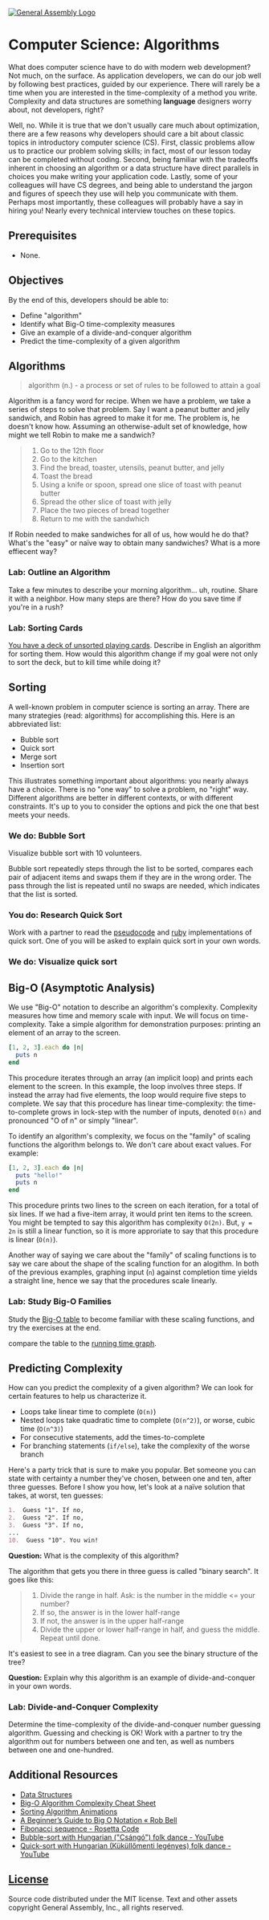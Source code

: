 [![General Assembly Logo](https://camo.githubusercontent.com/1a91b05b8f4d44b5bbfb83abac2b0996d8e26c92/687474703a2f2f692e696d6775722e636f6d2f6b6538555354712e706e67)](https://generalassemb.ly/education/web-development-immersive)

# Computer Science: Algorithms

What does computer science have to do with modern web development? Not much, on
the surface. As application developers, we can do our job well by following best
practices, guided by our experience. There will rarely be a time when you are
interested in the time-complexity of a method you write. Complexity and data
structures are something **language** designers worry about, not developers,
right?

Well, no. While it is true that we don't usually care much about optimization,
there are a few reasons why developers should care a bit about classic topics in
introductory computer science (CS). First, classic problems allow us to practice
our problem solving skills; in fact, most of our lesson today can be completed
without coding. Second, being familiar with the tradeoffs inherent in choosing
an algorithm or a data structure have direct parallels in choices you make
writing your application code. Lastly, some of your colleagues will have CS
degrees, and being able to understand the jargon and figures of speech they use
will help you communicate with them. Perhaps most importantly, these colleagues
will probably have a say in hiring you! Nearly every technical interview touches
on these topics.

## Prerequisites

-   None.

## Objectives

By the end of this, developers should be able to:

-   Define "algorithm"
-   Identify what Big-O time-complexity measures
-   Give an example of a divide-and-conquer algorithm
-   Predict the time-complexity of a given algorithm

## Algorithms

> algorithm (n.) - a process or set of rules to be followed to attain a goal

Algorithm is a fancy word for recipe. When we have a problem, we take a series
of steps to solve that problem. Say I want a peanut butter and jelly sandwich,
and Robin has agreed to make it for me. The problem is, he doesn't know how.
Assuming an otherwise-adult set of knowledge, how might we tell Robin to make me
a sandwich?

> 1.  Go to the 12th floor
> 1.  Go to the kitchen
> 1.  Find the bread, toaster, utensils, peanut butter, and jelly
> 1.  Toast the bread
> 1.  Using a knife or spoon, spread one slice of toast with peanut butter
> 1.  Spread the other slice of toast with jelly
> 1.  Place the two pieces of bread together
> 1.  Return to me with the sandwhich

If Robin needed to make sandwiches for all of us, how would he do that? What's
the "easy" or naïve way to obtain many sandwiches? What is a more effiecent way?

### Lab: Outline an Algorithm

Take a few minutes to describe your morning algorithm... uh, routine. Share it
with a neighbor. How many steps are there? How do you save time if you're in a
rush?

### Lab: Sorting Cards

[You have a deck of unsorted playing cards](https://deck-of-cards.js.org/).
Describe in English an algorithm for sorting them. How would this algorithm
change if my goal were not only to sort the deck, but to kill time while doing
it?

## Sorting

A well-known problem in computer science is sorting an array. There are many
strategies (read: algorithms) for accomplishing this. Here is an abbreviated
list:

-   Bubble sort
-   Quick sort
-   Merge sort
-   Insertion sort

This illustrates something important about algorithms: you nearly always have a
choice. There is no "one way" to solve a problem, no "right" way. Different
algorithms are better in different contexts, or with different constraints. It's
up to you to consider the options and pick the one that best meets your needs.

### We do: Bubble Sort

Visualize bubble sort with 10 volunteers.

Bubble sort repeatedly steps through the list to be sorted, compares each pair
of adjacent items and swaps them if they are in the wrong order. The pass
through the list is repeated until no swaps are needed, which indicates that
the list is sorted.

### You do: Research Quick Sort

Work with a partner to read the
[pseudocode](http://rosettacode.org/wiki/Sorting_algorithms/Quicksort) and
[ruby](http://rosettacode.org/wiki/Sorting_algorithms/Quicksort#Ruby)
implementations of quick sort. One of you will be asked to explain quick sort
in your own words.

### We do: Visualize quick sort


## Big-O (Asymptotic Analysis)

We use "Big-O" notation to describe an algorithm's complexity. Complexity
measures how time and memory scale with input. We will focus on time-complexity.
Take a simple algorithm for demonstration purposes: printing an element of an
array to the screen.

```ruby
[1, 2, 3].each do |n|
  puts n
end
```

This procedure iterates through an array (an implicit loop) and prints each
element to the screen. In this example, the loop involves three steps. If
instead the array had five elements, the loop would require five steps to
complete. We say that this procedure has linear time-complexity: the
time-to-complete grows in lock-step with the number of inputs, denoted
`O(n)` and pronounced "O of n" or simply "linear".

To identify an algorithm's complexity, we focus on the "family" of scaling
functions the algorithm belongs to. We don't care about exact values. For
example:

```ruby
[1, 2, 3].each do |n|
  puts "hello!"
  puts n
end
```

This procedure prints two lines to the screen on each iteration, for a total of
six lines. If we had a five-item array, it would print ten items to the screen.
You might be tempted to say this algorithm has complexity `O(2n)`. But, `y =
2n` is still a linear function, so it is more approriate to say that this
procedure is linear (`O(n)`).

Another way of saying we care about the "family" of scaling functions is to say
we care about the shape of the scaling function for an alogithm. In both of the
previous examples, graphing input (`n`) against completion time yields a
straight line, hence we say that the procedures scale linearly.

### Lab: Study Big-O Families

Study the [Big-O
table](http://www.daveperrett.com/articles/2010/12/07/comp-sci-101-big-o-notation/)
to become familiar with these scaling functions, and try the exercises at the end.

compare the table to the [running time graph](http://science.slc.edu/~jmarshall/courses/2002/spring/cs50/BigO/).

## Predicting Complexity

How can you predict the complexity of a given algorithm? We can look for certain
features to help us characterize it.

-   Loops take linear time to complete (`O(n)`)
-   Nested loops take quadratic time to complete (`O(n^2)`), or worse, cubic
    time (`O(n^3)`)
-   For consecutive statements, add the times-to-complete
-   For branching statements (`if/else`), take the complexity of the worse
    branch

Here's a party trick that is sure to make you popular. Bet someone you can state
with certainty a number they've chosen, between one and ten, after three
guesses. Before I show you how, let's look at a naïve solution that takes, at
worst, ten guesses:

```md
1.  Guess "1". If no,
2.  Guess "2". If no,
3.  Guess "3". If no,
...
10.  Guess "10". You win!
```

**Question:** What is the complexity of this algorithm?

The algorithm that gets you there in three guess is called "binary search". It
goes like this:

> 1.  Divide the range in half. Ask: is the number in the middle <= your number?
> 1.  If so, the answer is in the lower half-range
> 1.  If not, the answer is in the upper half-range
> 1.  Divide the upper or lower half-range in half, and guess the middle. Repeat
>     until done.

It's easiest to see in a tree diagram. Can you see the binary structure of the
tree?

**Question:** Explain why this algorithm is an example of divide-and-conquer in
your own words.

### Lab: Divide-and-Conquer Complexity

Determine the time-complexity of the divide-and-conquer number guessing
algorithm. Guessing and checking is OK! Work with a partner to try the algorithm
out for numbers between one and ten, as well as numbers between one and
one-hundred.

## Additional Resources

-   [Data Structures](https://github.com/ga-wdi-lessons/cs-data-structures)
-   [Big-O Algorithm Complexity Cheat Sheet](http://bigocheatsheet.com/)
-   [Sorting Algorithm Animations](http://www.sorting-algorithms.com/)
-   [A Beginner’s Guide to Big O Notation « Rob Bell](http://rob-bell.net/2009/06/a-beginners-guide-to-big-o-notation/)
-   [Fibonacci sequence - Rosetta Code](http://rosettacode.org/wiki/Fibonacci_sequence#Recursive_51)
-   [Bubble-sort with Hungarian ("Csángó") folk dance - YouTube](https://www.youtube.com/watch?v=lyZQPjUT5B4)
-   [Quick-sort with Hungarian (Küküllőmenti legényes) folk dance - YouTube](https://www.youtube.com/watch?v=ywWBy6J5gz8)

## [License](LICENSE)

Source code distributed under the MIT license. Text and other assets copyright
General Assembly, Inc., all rights reserved.
